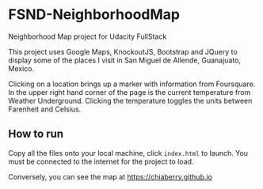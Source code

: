 # FSND-NeighborhoodMap
Neighborhood Map project for Udacity FullStack

This project uses Google Maps, KnockoutJS, Bootstrap and JQuery to display some of the places I visit in San Miguel de Allende, Guanajuato, Mexico. 

Clicking on a location brings up a marker with information from Foursquare. 
In the upper right hand corner of the page is the current temperature from Weather Underground. Clicking the temperature toggles the units between Farenheit and Celsius.


## How to run

Copy all the files onto your local machine, click `index.html` to launch. You must be connected to the internet for the project to load.

Conversely, you can see the map at https://chiaberry.github.io
